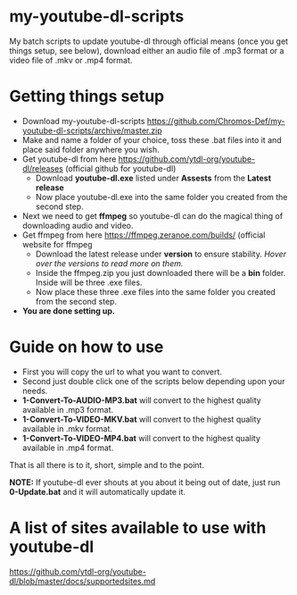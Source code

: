 # my-youtube-dl-scripts
My batch scripts to update youtube-dl through official means (once you get things setup, see below), download either an audio file of .mp3 format or a video file of .mkv or .mp4 format.

# Getting things setup
- Download my-youtube-dl-scripts https://github.com/Chromos-Def/my-youtube-dl-scripts/archive/master.zip
- Make and name a folder of your choice, toss these .bat files into it and place said folder anywhere you wish.
- Get youtube-dl from here https://github.com/ytdl-org/youtube-dl/releases (official github for youtube-dl)
     - Download **youtube-dl.exe** listed under **Assests** from the **Latest release**
     - Now place youtube-dl.exe into the same folder you created from the second step.
- Next we need to get **ffmpeg** so youtube-dl can do the magical thing of downloading audio and video.
- Get ffmpeg from here https://ffmpeg.zeranoe.com/builds/ (official website for ffmpeg
     - Download the latest release under **version** to ensure stability. *Hover over the versions to read more on them.*
     - Inside the ffmpeg.zip you just downloaded there will be a **bin** folder. Inside will be three .exe files.
     - Now place these three .exe files into the same folder you created from the second step.
- **You are done setting up.**

# Guide on how to use
- First you will copy the url to what you want to convert.
- Second just double click one of the scripts below depending upon your needs.
- **1-Convert-To-AUDIO-MP3.bat** will convert to the highest quality available in .mp3 format.
- **1-Convert-To-VIDEO-MKV.bat** will convert to the highest quality available in .mkv format.
- **1-Convert-To-VIDEO-MP4.bat** will convert to the highest quality available in .mp4 format.

That is all there is to it, short, simple and to the point.

**NOTE:** If youtube-dl ever shouts at you about it being out of date, just run **0-Update.bat** and it will automatically update it.

# A list of sites available to use with youtube-dl
https://github.com/ytdl-org/youtube-dl/blob/master/docs/supportedsites.md
